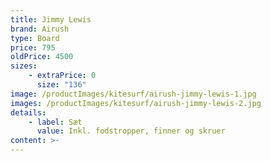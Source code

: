 ```yaml
---
title: Jimmy Lewis
brand: Airush
type: Board
price: 795
oldPrice: 4500
sizes:
    - extraPrice: 0
      size: "136"
image: /productImages/kitesurf/airush-jimmy-lewis-1.jpg
images: /productImages/kitesurf/airush-jimmy-lewis-2.jpg
details:
    - label: Sæt
      value: Inkl. fodstropper, finner og skruer
content: >-
---
```

